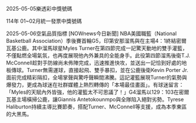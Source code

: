 
2025-05-05樂透彩中獎號碼

                                
114年 01~02月統一發票中獎號碼
                             
2025-05-06空氣品質指標
                              [NOWnews今日新聞] NBA美國職籃（National Basketball Association）季後賽首輪G5，印第安那溜馬與在主場4：1終結密爾瓦基公鹿。其中溜馬球星Myles Turner在第四節完成一記驚天動地的雙手灌籃，不僅點燃全場氣氛，也再度展現他內外兼具的全能身手。此役第四節溜馬後衛T.J. McConnell趁對手防線尚未佈陣完成，迅速推進快攻，並送出一記恰到好處的地板傳球。Turner無需運球，直接起飛、雙手暴扣，並在公鹿後衛Kevin Porter Jr.面前完成精彩隔扣，全場掌聲與驚呼聲瞬間沸騰。這記灌籃展現Turner的氣勢與爆發力，更成為球迷在社群媒體上熱烈轉傳的「本場最佳畫面」。有球迷留言：「Myles的天賦內外皆強，他的灌籃太不可思議了！」G4溜馬以129：103在密爾瓦基主場橫掃公鹿，讓Giannis Antetokounmpo與全隊陷入絕對劣勢。Tyrese Haliburton持續主導比賽節奏，搭配Turner、McConnell等支援，成為本季東區的大黑馬。